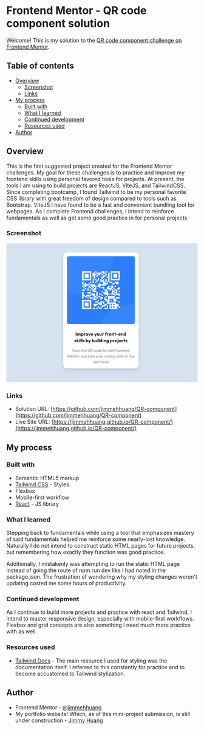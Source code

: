 # Frontend Mentor - QR code component solution

Welcome! This is my solution to the [QR code component challenge on Frontend Mentor](https://www.frontendmentor.io/challenges/qr-code-component-iux_sIO_H). 

## Table of contents

- [Overview](#overview)
  - [Screenshot](#screenshot)
  - [Links](#links)
- [My process](#my-process)
  - [Built with](#built-with)
  - [What I learned](#what-i-learned)
  - [Continued development](#continued-development)
  - [Resources used](#resources-used)
- [Author](#author)

## Overview

This is the first suggested project created for the Frontend Mentor challenges. My goal for these challenges is to practice and improve my frontend skills using personal favored tools for projects. At present, the tools I am using to build projects are ReactJS, ViteJS, and TailwindCSS. Since completing bootcamp, I found Tailwind to be my personal favorite CSS library with great freedom of design compared to tools such as Bootstrap. ViteJS I have found to be a fast and convenient bundling tool for webpages. As I complete Frontend challenges, I intend to reinforce fundamentals as well as get some good practice in for personal projects.

### Screenshot

![The finished solution](./images/screenshot.png)

### Links

- Solution URL: [https://github.com/jimmehhuang/QR-component](https://github.com/jimmehhuang/QR-component)
- Live Site URL: [https://jimmehhuang.github.io/QR-component/](https://jimmehhuang.github.io/QR-component/)

## My process

### Built with

- Semantic HTML5 markup
- [Tailwind CSS](http://tailwindcss.com/) - Styles
- Flexbox
- Mobile-first workflow
- [React](https://reactjs.org/) - JS library

### What I learned

Stepping back to fundamentals while using a tool that emphasizes mastery of said fundamentals helped me reinforce some nearly-lost knowledge. Naturally I do not intend to construct static HTML pages for future projects, but remembering how exactly they function was good practice.

Additionally, I mistakenly was attempting to run the static HTML page instead of going the route of npm run dev like I had noted in the package.json. The frustration of wondering why my styling changes weren't updating costed me some hours of productivity.

### Continued development

As I continue to build more projects and practice with react and Tailwind, I intend to master responsive design, especially with mobile-first workflows. Flexbox and grid concepts are also something I need much more practice with as well.

### Resources used

- [Tailwind Docs](https://tailwindcss.com/docs/installation) - The main resource I used for styling was the documentation itself. I referred to this constantly for practice and to become accustomed to Tailwind stylization.

## Author

- Frontend Mentor - [@jimmehhuang](https://www.frontendmentor.io/profile/jimmehhuang)
- My portfolio website! Which, as of this mini-project submission, is still under construction - [Jimmy Huang](https://jimmehhuang.com)
